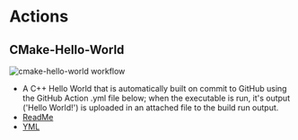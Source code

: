 # Actions

## CMake-Hello-World

![cmake-hello-world workflow](https://github.com/HarrisonOfTheNorth/Actions/actions/workflows/cmake-hello-world.yml/badge.svg)

- A C++ Hello World that is automatically built on commit to GitHub using the GitHub Action .yml file below; when the executable is run, it's output ('Hello World!') is uploaded in an attached file to the build run output.
- [ReadMe](CMake-Hello-World/ReadMe.md)
- [YML](.github/workflows/cmake-hello-world.yml)
